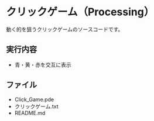# クリックゲーム（Processing）
動く的を狙うクリックゲームのソースコードです。


## 実行内容
- 青・黄・赤を交互に表示

## ファイル
- Click_Game.pde
- クリックゲーム.txt
- README.md
